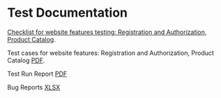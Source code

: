 # Test Documentation

[Checklist for website features testing: Registration and Authorization, Product Catalog](https://docs.google.com/spreadsheets/d/1IGJWiGZrhk16urR6hRh2EA6pu-YHsg2UEsAH8loL42Q/edit?usp=sharing).

Test cases for website features: Registration and Authorization, Product Catalog [PDF](https://github.com/briakina/docs/blob/main/Briakina%20Uliana%20Test%20cases%20G8-2024-08-27.pdf).

Test Run Report [PDF](https://github.com/briakina/docs/blob/main/Express%20run%202024-08-30%20-%20QASE.pdf) 

Bug Reports [XLSX](https://github.com/briakina/docs/blob/main/Bug%20Reports%20-%20YouTrack.xlsx)
